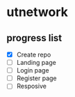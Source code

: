 # utnetwork
## progress list
- [X] Create repo
- [ ] Landing page
- [ ] Login page
- [ ] Register page
- [ ] Resposive
